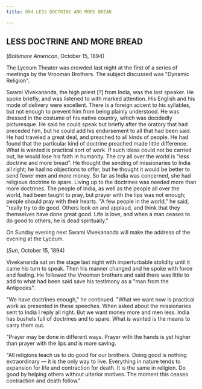 ```yaml
---
title: 094 LESS DOCTRINE AND MORE BREAD

---
```

  

## LESS DOCTRINE AND MORE BREAD

(*Baltimore American*, October 15, 1894)

The Lyceum Theater was crowded last night at the first of a series of
meetings by the Vrooman Brothers. The subject discussed was "Dynamic
Religion".

Swami Vivekananda, the high priest \[?\] from India, was the last
speaker. He spoke briefly, and was listened to with marked attention.
His English and his mode of delivery were excellent. There is a foreign
accent to his syllables, but not enough to prevent him from being
plainly understood. He was dressed in the costume of his native country,
which was decidedly picturesque. He said he could speak but briefly
after the oratory that had preceded him, but he could add his
endorsement to all that had been said. He had traveled a great deal, and
preached to all kinds of people. He had found that the particular kind
of doctrine preached made little difference. What is wanted is practical
sort of work. If such ideas could not be carried out, he would lose his
faith in humanity. The cry all over the world is "less doctrine and more
bread". He thought the sending of missionaries to India all right; he
had no objections to offer, but he thought it would be better to send
fewer men and more money. So far as India was concerned, she had
religious doctrine to spare. Living up to the doctrines was needed more
than more doctrines. The people of India, as well as the people all over
the world, had been taught to pray, but prayer with the lips was not
enough; people should pray with their hearts. "A few people in the
world," he said, "really try to do good. Others look on and applaud, and
think that they themselves have done great good. Life is love, and when
a man ceases to do good to others, he is dead spiritually."

On Sunday evening next Swami Vivekananda will make the address of the
evening at the Lyceum.

(*Sun*, October 15, 1894)

Vivekananda sat on the stage last night with imperturbable stolidity
until it came his turn to speak. Then his manner changed and he spoke
with force and feeling. He followed the Vrooman brothers and said there
was little to add to what had been said save his testimony as a "man
from the Antipodes".

"We have doctrines enough," he continued. "What we want now is practical
work as presented in these speeches. When asked about the missionaries
sent to India I reply all right. But we want money more and men less.
India has bushels full of doctrines and to spare. What is wanted is the
means to carry them out.

"Prayer may be done in different ways. Prayer with the hands is yet
higher than prayer with the lips and is more saving.

"All religions teach us to do good for our brothers. Doing good is
nothing extraordinary — it is the only way to live. Everything in nature
tends to expansion for life and contraction for death. It is the same in
religion. Do good by helping others without ulterior motives. The moment
this ceases contraction and death follow."